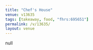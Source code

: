```yaml
---
title: "Chef's House"
venue: v13635
tags: [takeaway, food, "fhrs:695651"]
permalink: /v/13635/
layout: venue
---
```

null